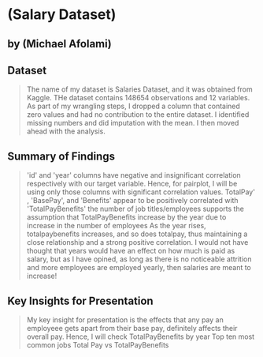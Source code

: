 # (Salary Dataset)
## by (Michael Afolami)


## Dataset

> The name of my dataset is Salaries Dataset, and it was obtained from Kaggle. THe dataset contains 148654 observations and 12 variables. As part of my wrangling steps, I dropped a column that contained zero values and had no contribution to the entire dataset. I identified missing numbers and did imputation with the mean. I then moved ahead with the analysis.


## Summary of Findings

> 'id' and 'year' columns have negative and insignificant correlation respectively with our target variable. Hence, for pairplot, I will be using only those columns with significant correlation values.
> TotalPay' , 'BasePay', and 'Benefits' appear to be positively correlated with 'TotalPayBenefits'
>  the number of job titles/employees supports the assumption that TotalPayBenefits increase by the year due to increase in the number of employees
> As the year rises, totalpaybenefits increases, and so does totalpay, thus maintaining a close relationship and a strong positive correlation. I would not have thought that years would have an effect on how much is paid as salary, but as I have opined, as long as there is no noticeable attrition and more employees are employed yearly, then salaries are meant to increase!

## Key Insights for Presentation

> My key insight for presentation is the effects that any pay an employeee gets apart from their base pay, definitely affects their overall pay.
Hence, I will check 
> TotalPayBenefits by year
> Top ten most common jobs
> Total Pay vs TotalPayBenefits
